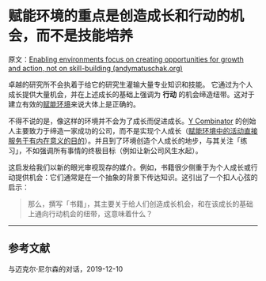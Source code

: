 # 赋能环境的重点是创造成长和行动的机会，而不是技能培养

原文：[Enabling environments focus on creating opportunities for growth and action, not on skill-building (andymatuschak.org)](https://notes.andymatuschak.org/z5th5bWm6VhB6PPbYB97gUKMdnaZe5atntRza)

卓越的研究所不会执着于给它的研究生灌输大量专业知识和技能。 它通过为个人成长提供大量机会，并在上述成长的基础上强调为 **行动** 的机会缔造纽带。这对于建立有效的[赋能环境](https://notes.andymatuschak.org/z3DaBP4vN1dutjUgrk3jbEeNxScccvDCxDgXe)来说大体上是正确的。

不得不说的是，像这样的环境并不会为了成长而促进成长。[Y Combinator](https://notes.andymatuschak.org/z2kQbKXThuY4FrdXVcE7JCt974sPATVhSpita) 的创始人主要致力于缔造一家成功的公司，而不是实现个人成长（[赋能环境中的活动直接服务于有内在意义的目的](https://notes.andymatuschak.org/z7wh92mfgXNTLk8AhaaLxsViQuzqGY5cV56Vm)）。并且到了环境创造个人成长的地步，与其关注「练习」，不如强调所有事情的终极目标（例如让新公司风生水起）。

这启发给我们以新的眼光审视现存的媒介。例如，书籍很少侧重于为个人成长或行动提供机会：它们通常是在一个抽象的背景下传达知识。这引出了一个扣人心弦的启示：

> 那么，撰写「书籍」，其主要关于给人们创造成长机会，和在该成长的基础上通向行动机会的纽带，这意味着什么？

------

## 参考文献

与迈克尔·尼尔森的对话，2019-12-10
